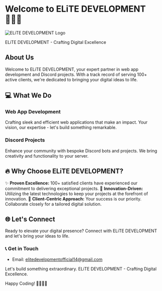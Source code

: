 # Welcome to ELiTE DEVELOPMENT 👨‍💻🚀

![ELiTE DEVELOPMENT Logo](link-to-company-logo)

ELiTE DEVELOPMENT - Crafting Digital Excellence

## About Us

Welcome to ELiTE DEVELOPMENT, your expert partner in web app development and Discord projects. With a track record of serving 100+ active clients, we're dedicated to bringing your digital ideas to life.

## 💻 What We Do

### Web App Development

Crafting sleek and efficient web applications that make an impact. Your vision, our expertise - let's build something remarkable.

### Discord Projects

Enhance your community with bespoke Discord bots and projects. We bring creativity and functionality to your server.

## 🔥 Why Choose ELiTE DEVELOPMENT?

✨ **Proven Excellence:** 100+ satisfied clients have experienced our commitment to delivering exceptional projects.
🚀 **Innovation-Driven:** Utilizing the latest technologies to keep your projects at the forefront of innovation.
🤝 **Client-Centric Approach:** Your success is our priority. Collaborate closely for a tailored digital solution.

## 🌐 Let's Connect

Ready to elevate your digital presence? Connect with ELiTE DEVELOPMENT and let's bring your ideas to life.

### 📞 Get in Touch


- Email: elitedevelopmentofficial14@gmail.com

Let's build something extraordinary. ELiTE DEVELOPMENT - Crafting Digital Excellence.

Happy Coding! 👩‍💻👨‍💻
